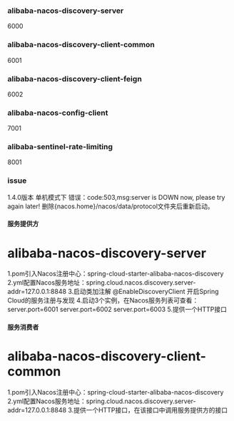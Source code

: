 ### alibaba-nacos-discovery-server
6000
### alibaba-nacos-discovery-client-common
6001
### alibaba-nacos-discovery-client-feign
6002
### alibaba-nacos-config-client
7001

### alibaba-sentinel-rate-limiting
8001


### issue
1.4.0版本 单机模式下 错误：code:503,msg:server is DOWN now, please try again later!
删除{nacos.home}/nacos/data/protocol文件夹后重新启动。


#### 服务提供方
# alibaba-nacos-discovery-server
1.pom引入Nacos注册中心：spring-cloud-starter-alibaba-nacos-discovery
2.yml配置Nacos服务地址：spring.cloud.nacos.discovery.server-addr=127.0.0.1:8848
3.启动类加注解 @EnableDiscoveryClient 开启Spring Cloud的服务注册与发现
4.启动3个实例，在Nacos服务列表可查看：
	server.port=6001
	server.port=6002
	server.port=6003
5.提供一个HTTP接口

#### 服务消费者
# alibaba-nacos-discovery-client-common
1.pom引入Nacos注册中心：spring-cloud-starter-alibaba-nacos-discovery
2.yml配置Nacos服务地址：spring.cloud.nacos.discovery.server-addr=127.0.0.1:8848
3.提供一个HTTP接口，在该接口中调用服务提供方的接口